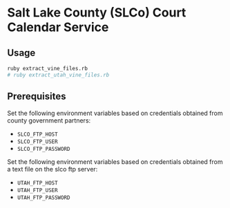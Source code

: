 # Salt Lake County (SLCo) Court Calendar Service

## Usage

```` sh
ruby extract_vine_files.rb
# ruby extract_utah_vine_files.rb
````

## Prerequisites

Set the following environment variables based on credentials obtained from county government partners:

 + `SLCO_FTP_HOST`
 + `SLCO_FTP_USER`
 + `SLCO_FTP_PASSWORD`

Set the following environment variables based on credentials obtained from a text file on the slco ftp server:

 + `UTAH_FTP_HOST`
 + `UTAH_FTP_USER`
 + `UTAH_FTP_PASSWORD`
